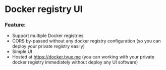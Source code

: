 # Docker registry UI

### Feature: 
- Support multiple Docker registries
- CORS by-passed without any docker registry configuration (so you can deploy your private registry easily)
- Simple UI
- Hosted at https://docker.tvux.me (you can working with your private docker registry immediately without deploy any UI software)
